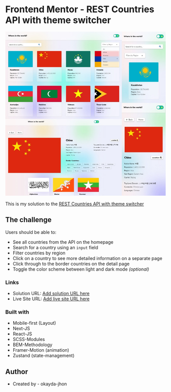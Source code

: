 # Frontend Mentor - REST Countries API with theme switcher

![](./screenshot.jpg)

This is my solution to the [REST Countries API with theme switcher](https://www.frontendmentor.io/challenges/rest-countries-api-with-color-theme-switcher-5cacc469fec04111f7b848ca)

## The challenge

Users should be able to:

- See all countries from the API on the homepage
- Search for a country using an `input` field
- Filter countries by region
- Click on a country to see more detailed information on a separate page
- Click through to the border countries on the detail page
- Toggle the color scheme between light and dark mode _(optional)_

### Links

- Solution URL: [Add solution URL here](https://www.frontendmentor.io/challenges/rest-countries-api-with-color-theme-switcher-5cacc469fec04111f7b848ca)
- Live Site URL: [Add live site URL here]()

### Built with

- Mobile-first (Layout)
- Next-JS
- React-JS
- SCSS-Modules
- BEM-Methodology
- Framer-Motion (animation)
- Zustand (state-management)

## Author

- Created by - okayda-jhon
